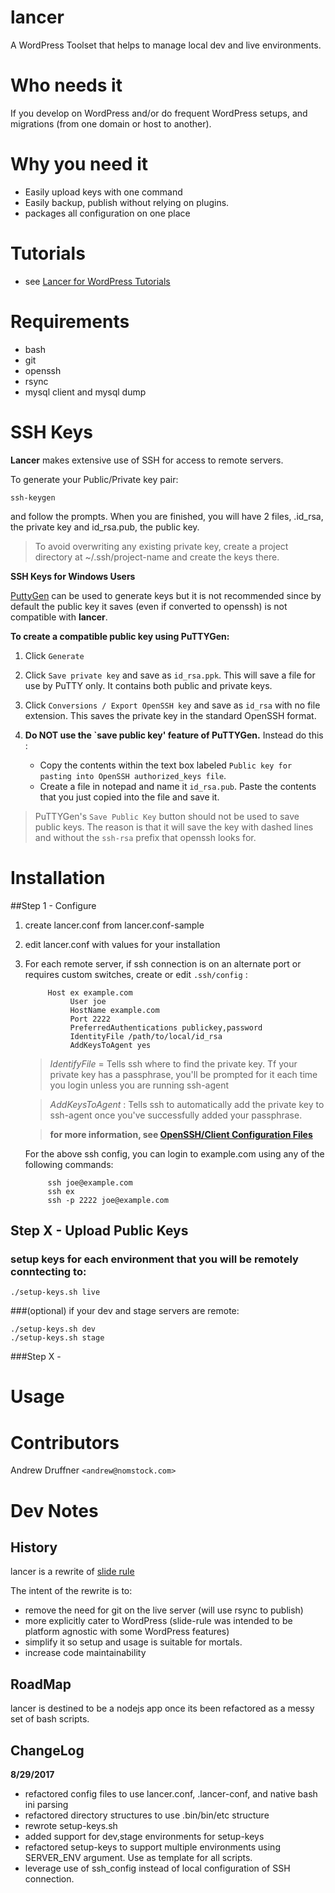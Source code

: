# lancer


A WordPress Toolset that helps to manage local dev and live environments.


# Who needs it

If you develop on WordPress and/or do frequent WordPress setups, and migrations (from one domain or host to another).

# Why you need it

* Easily upload keys with one command
* Easily backup, publish without relying on plugins.
* packages all configuration on one place 

# Tutorials

* see [Lancer for WordPress Tutorials](#)


# Requirements

* bash
* git
* openssh
* rsync
* mysql client and mysql dump


# SSH Keys

**Lancer** makes extensive use of SSH for access to remote servers.

To generate your Public/Private key pair:

    ssh-keygen
    
and follow the prompts. When you are finished, you will have 2 files, .id_rsa, the private key and id_rsa.pub, the public key.     

>To avoid overwriting any existing private key, create a project directory at ~/.ssh/project-name and create the keys there.


**SSH Keys for Windows Users**

[PuttyGen](https://www.ssh.com/ssh/putty/windows/puttygen) can be used to generate keys but it is not recommended since by default the public key it saves (even if converted to openssh) is not compatible with **lancer**. 

**To create a compatible public key using PuTTYGen:** 

 
1. Click `Generate`
2. Click `Save private key` and save as `id_rsa.ppk`. This will save a file for use by PuTTY only. It contains both public and private keys.
3. Click `Conversions / Export OpenSSH key` and save as `id_rsa` with no file extension. This saves the private key in the standard OpenSSH format.
4. **Do NOT  use the `save public key' feature of PuTTYGen.** 
    Instead do this :

    * Copy the contents within the text box labeled `Public key for pasting into OpenSSH authorized_keys file`.
    * Create a file in notepad and name it `id_rsa.pub`. Paste the contents that you just copied into the file and save it. 

>PuTTYGen's `Save Public Key` button should not be used to save public keys. The reason is that it will save the key with dashed lines and without the `ssh-rsa` prefix that openssh  looks for.







# Installation

##Step 1 - Configure

1. create lancer.conf from lancer.conf-sample 
2. edit lancer.conf with values for your installation
3. For each remote server, if ssh connection is on an alternate port or requires custom switches, create or edit `.ssh/config` : 



            Host ex example.com
                 User joe
                 HostName example.com
                 Port 2222
                 PreferredAuthentications publickey,password
                 IdentityFile /path/to/local/id_rsa
                 AddKeysToAgent yes



    >*IdentifyFile* = Tells ssh where to find the private key. Tf your private key has a passphrase, you'll be prompted for it each time you login unless you are running ssh-agent

    >*AddKeysToAgent* : Tells ssh to automatically add the private key to ssh-agent once you've successfully added your passphrase.    

    >**for more information, see [OpenSSH/Client Configuration Files](https://en.wikibooks.org/wiki/OpenSSH/Client_Configuration_Files)**




    For the above ssh config, you can login to example.com using any of the following commands:

            ssh joe@example.com
            ssh ex
            ssh -p 2222 joe@example.com

## Step X - Upload Public Keys

### setup keys for each environment that you will be remotely conntecting to:

    ./setup-keys.sh live

###(optional) if your dev and stage servers are remote:


    ./setup-keys.sh dev
    ./setup-keys.sh stage

###Step X -     



# Usage




# Contributors

Andrew Druffner `<andrew@nomstock.com>`
    
# Dev Notes


## History

lancer is a rewrite of [slide rule](https://github.com/ajdruff/slide-rule)

The intent of the rewrite is to:

* remove the need for git on the live server (will use rsync to publish) 
* more explicitly cater to WordPress (slide-rule was intended to be platform agnostic with some WordPress features)
* simplify it so setup and usage is suitable for mortals.
* increase code maintainability


## RoadMap

lancer is destined to be a nodejs app once its been refactored as a messy set of bash scripts.




## ChangeLog

**8/29/2017**

* refactored config files to use lancer.conf, .lancer-conf, and native bash ini parsing
* refactored directory structures to use .bin/bin/etc structure
* rewrote setup-keys.sh 
* added support for dev,stage environments for setup-keys
* refactored setup-keys to support multiple environments using SERVER_ENV argument. Use as template for all scripts.
* leverage use of ssh_config instead of local configuration of SSH connection.
